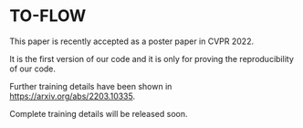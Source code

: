 # TO-FLOW

This paper is recently accepted as a poster paper in CVPR 2022.

It is the first version of our code and it is only for proving the reproducibility of our code.

Further training details have been shown in https://arxiv.org/abs/2203.10335.

Complete training details will be released soon.
